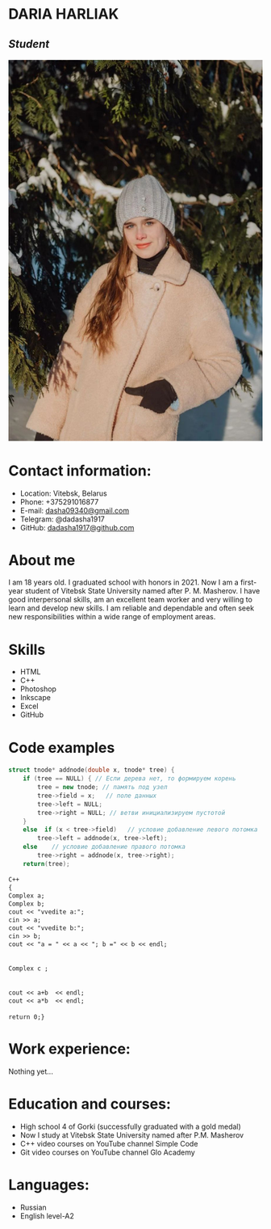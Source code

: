 # DARIA HARLIAK
## *Student*
###### ![alt text](https://github.com/dadasha1917/CV/blob/markdowm-cv/photo5393362262800054174.jpg)
# Contact information:
* Location: Vitebsk, Belarus
* Phone: +375291016877
* E-mail: dasha09340@gmail.com
* Telegram: @dadasha1917
* GitHub: dadasha1917@github.com
# About me


I am 18 years old. I graduated school with honors in 2021. Now I am a first-year student of Vitebsk State University named after P. M. Masherov.
I have good interpersonal skills, am an excellent team worker and very willing to learn and develop new skills.
I am reliable and dependable and often seek new responsibilities within a wide range of employment areas.
# Skills
* HTML
* C++
* Photoshop
* Inkscape
* Excel
* GitHub
# Code examples
```C++
struct tnode* addnode(double x, tnode* tree) {
    if (tree == NULL) { // Если дерева нет, то формируем корень
        tree = new tnode; // память под узел
        tree->field = x;   // поле данных
        tree->left = NULL;
        tree->right = NULL; // ветви инициализируем пустотой
    }
    else  if (x < tree->field)   // условие добавление левого потомка
        tree->left = addnode(x, tree->left);
    else    // условие добавление правого потомка
        tree->right = addnode(x, tree->right);
    return(tree); 
 ```    
    
    C++
    {
    Complex a;
    Complex b;
    cout << "vvedite a:";
    cin >> a;
    cout << "vvedite b:";
    cin >> b;
    cout << "a = " << a << "; b =" << b << endl;


    Complex c ;
  

    cout << a+b  << endl;
    cout << a*b  << endl;

    return 0;}
#  Work experience:
Nothing yet...
# Education and courses:
* High school 4 of Gorki (successfully graduated with a gold medal)
* Now  I study at Vitebsk State University named after P.M. Masherov
* C++ video courses on YouTube channel Simple Code
* Git video courses on YouTube channel Glo Academy
# Languages:
* Russian
* English level-A2
